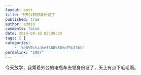 ```yaml
---
layout: post
title: 今天我领取身份证了
published: true
author: admin
comments: false
date: 2014-09-10 05:09:24
tags: [ ]
categories:
    - '%e6%9c%aa%e5%88%86%e7%b1%bb'
permalink: "1907"
---
```

今天放学，我乘着外公的电瓶车去领身份证了，天上有点下毛毛雨。